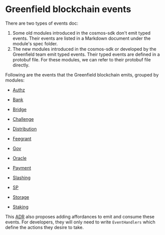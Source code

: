 # Greenfield blockchain events

There are two types of events doc:
1. Some old modules introduced in the cosmos-sdk don't emit typed events.
   Their events are listed in a Markdown document under the module's spec folder.
2. The new modules introduced in the cosmos-sdk or developed by the Greenfield
   team emit typed events. Their typed events are defined in a protobuf file.
   For these modules, we can refer to their protobuf file directly.

Following are the events that the Greenfield blockchain emits, grouped by modules:

* [Authz](https://github.com/bnb-chain/gnfd-cosmos-sdk/blob/master/proto/cosmos/authz/v1beta1/event.proto)

* [Bank](https://github.com/bnb-chain/gnfd-cosmos-sdk/blob/master/x/bank/spec/04_events.md)

* [Bridge](https://github.com/bnb-chain/greenfield/blob/master/proto/greenfield/bridge/event.proto)

* [Challenge](https://github.com/bnb-chain/greenfield/blob/master/proto/greenfield/challenge/events.proto)

* [Distribution](https://github.com/bnb-chain/gnfd-cosmos-sdk/blob/master/x/distribution/spec/06_events.md)

* [Feegrant](https://github.com/bnb-chain/gnfd-cosmos-sdk/blob/master/x/feegrant/spec/04_events.md)

* [Gov](https://github.com/bnb-chain/gnfd-cosmos-sdk/blob/master/x/gov/spec/04_events.md)

* [Oracle](https://github.com/bnb-chain/gnfd-cosmos-sdk/blob/master/proto/cosmos/oracle/v1/event.proto)

* [Payment](https://github.com/bnb-chain/greenfield/blob/master/proto/greenfield/payment/events.proto)

* [Slashing](https://github.com/bnb-chain/gnfd-cosmos-sdk/blob/master/x/slashing/spec/06_events.md)

* [SP](https://github.com/bnb-chain/greenfield/blob/develop/proto/greenfield/sp/events.proto)

* [Storage](./proto/greenfield/storage/events.proto)

* [Staking](https://github.com/bnb-chain/gnfd-cosmos-sdk/blob/master/x/staking/spec/07_events.md)


This [ADR](https://github.com/bnb-chain/greenfield-cosmos-sdk/blob/master/docs/architecture/adr-032-typed-events.md) also 
proposes adding affordances to emit and consume these events. For developers, they will only need to write `EventHandlers`
which define the actions they desire to take.
